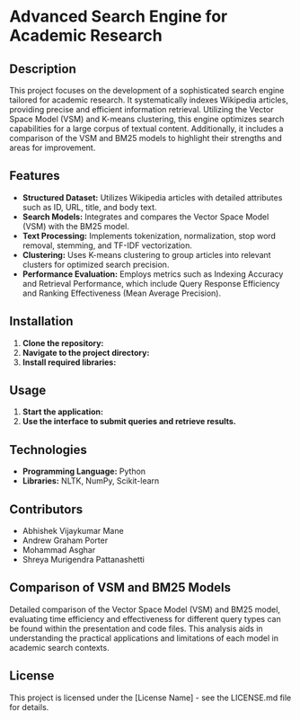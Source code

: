 # Advanced Search Engine for Academic Research

## Description
This project focuses on the development of a sophisticated search engine tailored for academic research. It systematically indexes Wikipedia articles, providing precise and efficient information retrieval. Utilizing the Vector Space Model (VSM) and K-means clustering, this engine optimizes search capabilities for a large corpus of textual content. Additionally, it includes a comparison of the VSM and BM25 models to highlight their strengths and areas for improvement.

## Features
- **Structured Dataset:** Utilizes Wikipedia articles with detailed attributes such as ID, URL, title, and body text.
- **Search Models:** Integrates and compares the Vector Space Model (VSM) with the BM25 model.
- **Text Processing:** Implements tokenization, normalization, stop word removal, stemming, and TF-IDF vectorization.
- **Clustering:** Uses K-means clustering to group articles into relevant clusters for optimized search precision.
- **Performance Evaluation:** Employs metrics such as Indexing Accuracy and Retrieval Performance, which include Query Response Efficiency and Ranking Effectiveness (Mean Average Precision).

## Installation
1. **Clone the repository:**
2. **Navigate to the project directory:**
3. **Install required libraries:**

## Usage
1. **Start the application:**
2. **Use the interface to submit queries and retrieve results.**

## Technologies
- **Programming Language:** Python
- **Libraries:** NLTK, NumPy, Scikit-learn

## Contributors
- Abhishek Vijaykumar Mane
- Andrew Graham Porter
- Mohammad Asghar
- Shreya Murigendra Pattanashetti

## Comparison of VSM and BM25 Models
Detailed comparison of the Vector Space Model (VSM) and BM25 model, evaluating time efficiency and effectiveness for different query types can be found within the presentation and code files. This analysis aids in understanding the practical applications and limitations of each model in academic search contexts.

## License
This project is licensed under the [License Name] - see the LICENSE.md file for details.

